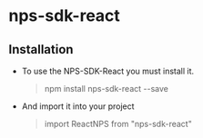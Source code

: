 # nps-sdk-react

## Installation
- To use the NPS-SDK-React you must install it.
	> npm install nps-sdk-react --save

- And import it into your project
	> import ReactNPS from "nps-sdk-react"